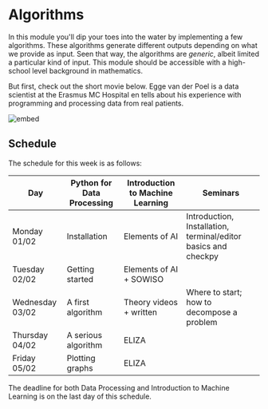 # Algorithms

In this module you'll dip your toes into the water by implementing a few algorithms. These algorithms generate different outputs depending on what we provide as input. Seen that way, the algorithms are *generic*, albeit limited a particular kind of input. This module should be accessible with a high-school level background in mathematics.

But first, check out the short movie below. Egge van der Poel is a data scientist at the Erasmus MC Hospital en tells about his experience with programming and processing data from real patients.

![embed](https://player.vimeo.com/video/235029301)

## Schedule

The schedule for this week is as follows:

| Day             | Python for Data Processing | Introduction to Machine Learning | Seminars                                                          |
|-----------------|----------------------------|----------------------------------|-------------------------------------------------------------------|
| Monday 01/02    | Installation               | Elements of AI                   | Introduction, Installation, terminal/editor basics and checkpy    |
| Tuesday 02/02   | Getting started            | Elements of AI + SOWISO          |                                                                   |
| Wednesday 03/02 | A first algorithm          | Theory videos + written          | Where to start; how to decompose a problem                        |
| Thursday 04/02  | A serious algorithm        | ELIZA                            |                                                                   |
| Friday 05/02    | Plotting graphs            | ELIZA                            |                                                                   |

The deadline for both Data Processing and Introduction to Machine Learning is on the last day of this schedule.
